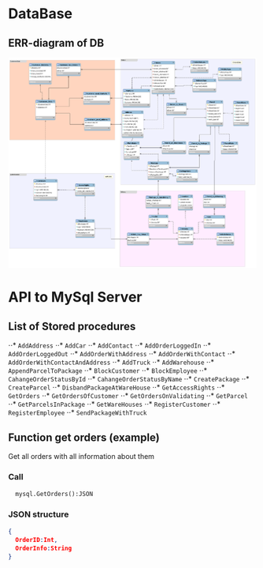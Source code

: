 # DataBase
## ERR-diagram of DB
![alt text](ERR-diagram.png)
# API to MySql Server
## List of Stored procedures
⋅⋅* `AddAddress`
⋅⋅* `AddCar`
⋅⋅* `AddContact`
⋅⋅* `AddOrderLoggedIn`
⋅⋅* `AddOrderLoggedOut`
⋅⋅* `AddOrderWithAddress`
⋅⋅* `AddOrderWithContact`
⋅⋅* `AddOrderWithContactAndAddress`
⋅⋅* `AddTruck`
⋅⋅* `AddWarehouse`
⋅⋅* `AppendParcelToPackage`
⋅⋅* `BlockCustomer`
⋅⋅* `BlockEmployee`
⋅⋅* `CahangeOrderStatusById`
⋅⋅* `CahangeOrderStatusByName`
⋅⋅* `CreatePackage`
⋅⋅* `CreateParcel`
⋅⋅* `DisbandPackageAtWareHouse`
⋅⋅* `GetAccessRights`
⋅⋅* `GetOrders`
⋅⋅* `GetOrdersOfCustomer`
⋅⋅* `GetOrdersOnValidating`
⋅⋅* `GetParcel`
⋅⋅* `GetParcelsInPackage`
⋅⋅* `GetWareHouses`
⋅⋅* `RegisterCustomer`
⋅⋅* `RegisterEmployee`
⋅⋅* `SendPackageWithTruck`
## Function get orders (example)
Get all orders with all information about them<br/>
### Call

```python
  mysql.GetOrders():JSON
```

### JSON structure
``` json
{
  OrderID:Int,
  OrderInfo:String
}                          
```



